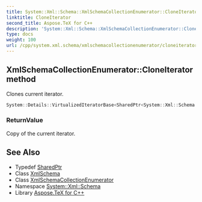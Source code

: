 ```yaml
---
title: System::Xml::Schema::XmlSchemaCollectionEnumerator::CloneIterator method
linktitle: CloneIterator
second_title: Aspose.TeX for C++
description: 'System::Xml::Schema::XmlSchemaCollectionEnumerator::CloneIterator method. Clones current iterator in C++.'
type: docs
weight: 100
url: /cpp/system.xml.schema/xmlschemacollectionenumerator/cloneiterator/
---
```

## XmlSchemaCollectionEnumerator::CloneIterator method


Clones current iterator.

```cpp
System::Details::VirtualizedIteratorBase<SharedPtr<System::Xml::Schema::XmlSchema>> * System::Xml::Schema::XmlSchemaCollectionEnumerator::CloneIterator() const override
```


### ReturnValue

Copy of the current iterator.

## See Also

* Typedef [SharedPtr](../../../system/sharedptr/)
* Class [XmlSchema](../../xmlschema/)
* Class [XmlSchemaCollectionEnumerator](../)
* Namespace [System::Xml::Schema](../../)
* Library [Aspose.TeX for C++](../../../)
